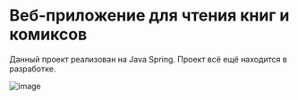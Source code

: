 # Веб-приложение для чтения книг и комиксов

Данный проект реализован на Java Spring. Проект всё ещё находится в разработке.



![image](https://github.com/user-attachments/assets/9575bd71-dd47-45ad-aed3-16565a01306a)
